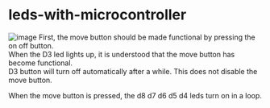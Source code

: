 # leds-with-microcontroller
![image](https://user-images.githubusercontent.com/63459021/124104690-32965180-da6b-11eb-8955-8d2f1ed160d9.png)
First, the move button should be made functional by pressing the on off button. \
When the D3 led lights up, it is understood that the move button has become functional. \
D3 button will turn off automatically after a while. This does not disable the move button.

When the move button is pressed, the d8 d7 d6 d5 d4 leds turn on in a loop.
